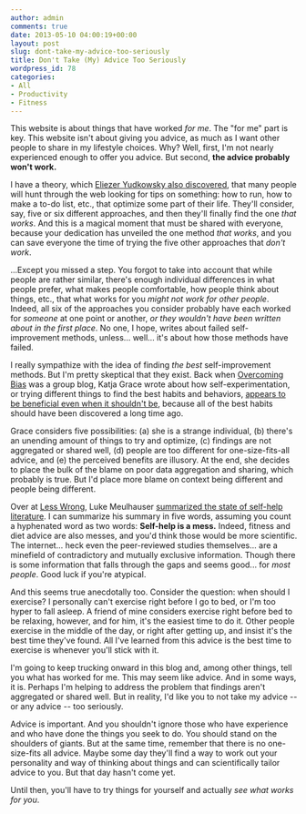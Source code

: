 ```yaml
---
author: admin
comments: true
date: 2013-05-10 04:00:19+00:00
layout: post
slug: dont-take-my-advice-too-seriously
title: Don't Take (My) Advice Too Seriously
wordpress_id: 78
categories:
- All
- Productivity
- Fitness
---
```


This website is about things that have worked _for me_.  The "for me" part is key.  This website isn't about giving you advice, as much as I want other people to share in my lifestyle choices.  Why?  Well, first, I'm not nearly experienced enough to offer you advice.  But second, **the advice probably won't work.**

I have a theory, which [Eliezer Yudkowsky also discovered](http://lesswrong.com/lw/9v/beware_of_otheroptimizing/), that many people will hunt through the web looking for tips on something: how to run, how to make a to-do list, etc., that optimize some part of their life.  They'll consider, say, five or six different approaches, and then they'll finally find the one _that works_.  And this is a magical moment that must be shared with everyone, because your dedication has unveiled the one method _that works_, and you can save everyone the time of trying the five other approaches that _don't work_.

...Except you missed a step. You forgot to take into account that while people are rather similar, there's enough individual differences in what people prefer, what makes people comfortable, how people think about things, etc., that what works for you _might not work for other people_.  Indeed, all six of the approaches you consider probably have each worked for _someone_ at one point or another, _or they wouldn't have been written about in the first place_.  No one, I hope, writes about failed self-improvement methods, unless... well... it's about how those methods have failed.<!-- more -->



I really sympathize with the idea of finding _the best_ self-improvement methods.  But I'm pretty skeptical that they exist.  Back when [Overcoming Bias](http://www.overcomingbias.com) was a group blog, Katja Grace wrote about how self-experimentation, or trying different things to find the best habits and behaviors, [appears to be beneficial even when it shouldn't be](http://www.overcomingbias.com/2013/03/personal-experimentation-summary.html), because all of the best habits should have been discovered a long time ago.

Grace considers five possibilities: (a) she is a strange individual, (b) there's an unending amount of things to try and optimize, (c) findings are not aggregated or shared well, (d) people are too different for one-size-fits-all advice, and (e) the perceived benefits are illusory.  At the end, she decides to place the bulk of the blame on poor data aggregation and sharing, which probably is true.  But I'd place more blame on context being different and people being different.

Over at [Less Wrong](http://www.lesswrong.com), Luke Meulhauser [summarized the state of self-help literature](http://lesswrong.com/lw/3nn/scientific_selfhelp_the_state_of_our_knowledge/).  I can summarize his summary in five words, assuming you count a hyphenated word as two words: **Self-help is a mess.**  Indeed, fitness and diet advice are also messes, and you'd think those would be more scientific.  The internet... heck even the peer-reviewed studies themselves... are a minefield of contradictory and mutually exclusive information.  Though there is some information that falls through the gaps and seems good... for _most people_.  Good luck if you're atypical.

And this seems true anecdotally too.  Consider the question: when should I exercise?  I personally can't exercise right before I go to bed, or I'm too hyper to fall asleep.  A friend of mine considers exercise right before bed to be relaxing, however, and for him, it's the easiest time to do it.  Other people exercise in the middle of the day, or right after getting up, and insist it's the best time they've found.  All I've learned from this advice is the best time to exercise is whenever you'll stick with it.




I'm going to keep trucking onward in this blog and, among other things, tell you what has worked for me.  This may seem like advice.  And in some ways, it is.  Perhaps I'm helping to address the problem that findings aren't aggregated or shared well.  But in reality, I'd like you to not take my advice -- or any advice -- too seriously.

Advice is important.  And you shouldn't ignore those who have experience and who have done the things you seek to do.  You should stand on the shoulders of giants.  But at the same time, remember that there is no one-size-fits all advice.  Maybe some day they'll find a way to work out your personality and way of thinking about things and can scientifically tailor advice to you.  But that day hasn't come yet.

Until then, you'll have to try things for yourself and actually _see what works for you_.
